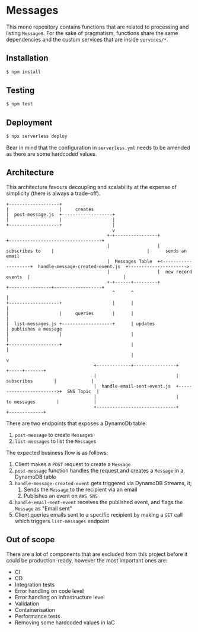 # Messages

This mono repository contains functions that are related to processing and listing `Message`s. For the sake of pragmatism, functions share the same dependencies and the custom services that are inside `services/*`. 

## Installation
```sh
$ npm install
```

## Testing
```sh
$ npm test
```

## Deployment
```sh
$ npx serverless deploy
```

Bear in mind that the configuration in `serverless.yml` needs to be amended as there are some hardcoded values.

## Architecture

This architecture favours decoupling and scalability at the expense of simplicity (there is always a trade-off).

```shell script
+-------------------+
|                   |     creates
|  post-message.js  +-------------------+
|                   |                   |
+-------------------+                   |
                                        v
                                      +-+----------------+                     +-----------------------------------+
                                      |                  |    subscribes to    |                                   |      sends an email
                                      |  Messages Table  +<--------------------+  handle-message-created-event.js  +---------------------->
                                      |                  |  new record events  |                                   |
                                      +-+------+---------+                     +----------------+------------------+
                                        ^      ^                                                |
+-------------------+                   |      |                                                |
|                   |     queries       |      |                                                |
|  list-messages.js +-------------------+      | updates                                        | publishes a message
|                   |                          |                                                |
+-------------------+                          |                                                |
                                               |                                                v
                                 +-------------+----------------+                         +-----+-------+
                                 |                              |       subscribes        |             |
                                 |  handle-email-sent-event.js  +------------------------>+  SNS Topic  |
                                 |                              |      to messages        |             |
                                 +------------------------------+                         +-------------+

```

There are two endpoints that exposes a DynamoDb table:
1. `post-message` to create `Message`s
2. `list-messages` to list the `Message`s

The expected business flow is as follows:
1. Client makes a `POST` request to create a `Message`
2. `post-message` function handles the request and creates a `Message` in a DynamoDB table
3. `handle-message-created-event` gets triggered via DynamoDB Streams, it;
    1. Sends the `Message` to the recipient via an email
    2. Publishes an event on `AWS SNS`
4. `handle-email-sent-event` receives the published event, and flags the `Message` as "Email sent"
5. Client queries emails sent to a specific recipient by making a `GET` call which triggers `list-messages` endpoint

## Out of scope

There are a lot of components that are excluded from this project before it could be production-ready, however the most important ones are:
- CI
- CD
- Integration tests
- Error handling on code level
- Error handling on infrastructure level
- Validation
- Containerisation
- Performance tests
- Removing some hardcoded values in IaC